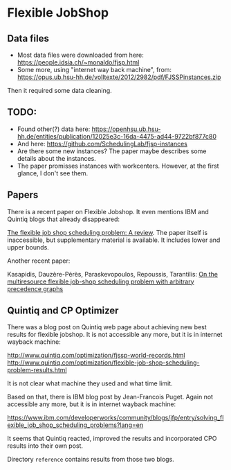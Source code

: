 # Flexible JobShop

## Data files

* Most data files were downloaded from here: <https://people.idsia.ch/~monaldo/fjsp.html>
* Some more, using "internet way back machine", from: <https://opus.ub.hsu-hh.de/volltexte/2012/2982/pdf/FJSSPinstances.zip>

Then it required some data cleaning.

## TODO:

* Found other(?) data here: <https://openhsu.ub.hsu-hh.de/entities/publication/12025e3c-16da-4475-ad44-9722bf877c80>
* And here: <https://github.com/SchedulingLab/fjsp-instances>
* Are there some new instances? The paper maybe describes some details about the instances.
* The paper promisses instances with workcenters. However, at the first glance, I don't see them.

## Papers

There is a recent paper on Flexible Jobshop. It even mentions IBM and Quintiq blogs that already disappeared:

[The flexible job shop scheduling problem: A review](https://www.sciencedirect.com/science/article/abs/pii/S037722172300382X).
The paper itself is inaccessible, but supplementary material is available. It includes lower and upper bounds.

Another recent paper:

Kasapidis, Dauzère-Pérès, Paraskevopoulos, Repoussis, Tarantilis:
[On the multiresource flexible job-shop scheduling problem with arbitrary precedence graphs](https://onlinelibrary.wiley.com/doi/full/10.1111/poms.13977)

## Quintiq and CP Optimizer

There was a blog post on Quintiq web page about achieving new best results for
flexible jobshop. It is not accessible any more, but it is in internet wayback
machine:

<http://www.quintiq.com/optimization/fjssp-world-records.html>
<http://www.quintiq.com/optimization/flexible-job-shop-scheduling-problem-results.html>

It is not clear what machine they used and what time limit.

Based on that, there is IBM blog post by Jean-Francois Puget. Again not
accessible any more, but it is in internet wayback machine:

<https://www.ibm.com/developerworks/community/blogs/jfp/entry/solving_flexible_job_shop_scheduling_problems?lang=en>

It seems that Quintiq reacted, improved the results and incorporated CPO results into their own post.

Directory `reference` contains results from those two blogs.
